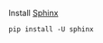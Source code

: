 Install [Sphinx](http://www.sphinx-doc.org/en/master/usage/installation.html)

```
pip install -U sphinx
```